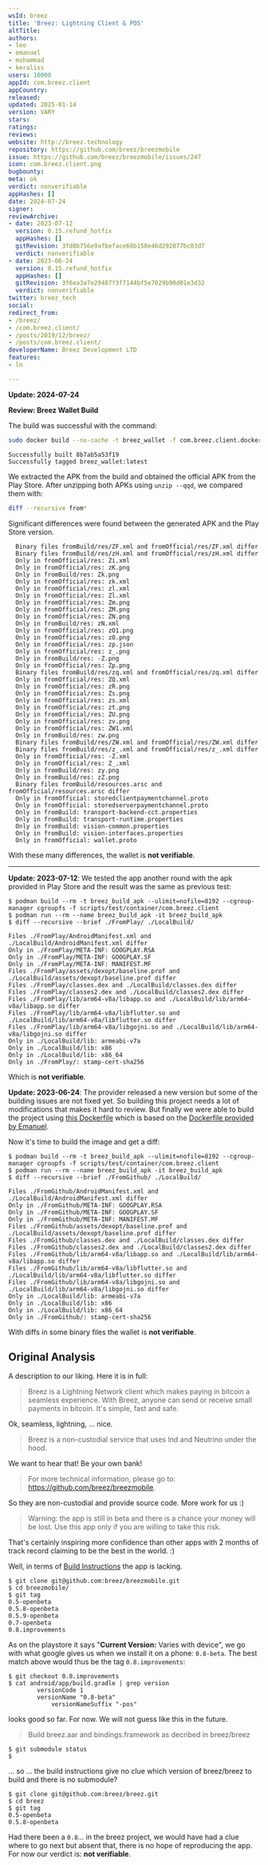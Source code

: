 ```yaml
---
wsId: breez
title: 'Breez: Lightning Client & POS'
altTitle: 
authors:
- leo
- emanuel
- mohammad
- keraliss
users: 10000
appId: com.breez.client
appCountry: 
released: 
updated: 2025-01-14
version: VARY
stars: 
ratings: 
reviews: 
website: http://breez.technology
repository: https://github.com/breez/breezmobile
issue: https://github.com/breez/breezmobile/issues/247
icon: com.breez.client.png
bugbounty: 
meta: ok
verdict: nonverifiable
appHashes: []
date: 2024-07-24
signer: 
reviewArchive:
- date: 2023-07-12
  version: 0.15.refund_hotfix
  appHashes: []
  gitRevision: 3fd8b756e9afbeface68b158e46d292877bc03d7
  verdict: nonverifiable
- date: 2023-06-24
  version: 0.15.refund_hotfix
  appHashes: []
  gitRevision: 3f6ea3a7e29487f3f7144bf5e7029b90d01e3d32
  verdict: nonverifiable
twitter: breez_tech
social: 
redirect_from:
- /breez/
- /com.breez.client/
- /posts/2019/12/breez/
- /posts/com.breez.client/
developerName: Breez Development LTD
features:
- ln

---
```


**Update: 2024-07-24** 

**Review: Breez Wallet Build**

The build was successful with the command:

```bash
sudo docker build --no-cache -t breez_wallet -f com.breez.client.dockerfile .
```

```
Successfully built 8b7ab5a53f19
Successfully tagged breez_wallet:latest
```

We extracted the APK from the build and obtained the official APK from the Play Store. After unzipping both APKs using `unzip --qqd`, we compared them with:

```bash
diff --recursive from*
```

Significant differences were found between the generated APK and the Play Store version.

```plaintext
  Binary files fromBuild/res/ZF.xml and fromOfficial/res/ZF.xml differ
  Binary files fromBuild/res/zH.xml and fromOfficial/res/zH.xml differ
  Only in fromOfficial/res: Zi.xml
  Only in fromOfficial/res: zK.png
  Only in fromBuild/res: Zk.png
  Only in fromOfficial/res: zk.xml
  Only in fromOfficial/res: zl.xml
  Only in fromOfficial/res: Zl.xml
  Only in fromOfficial/res: Zm.png
  Only in fromOfficial/res: ZM.png
  Only in fromOfficial/res: ZN.png
  Only in fromBuild/res: zN.xml
  Only in fromOfficial/res: zO1.png
  Only in fromOfficial/res: zO.png
  Only in fromOfficial/res: zp.json
  Only in fromOfficial/res: z_.png
  Only in fromBuild/res: -Z.png
  Only in fromOfficial/res: Zp.png
  Binary files fromBuild/res/zq.xml and fromOfficial/res/zq.xml differ
  Only in fromOfficial/res: ZQ.xml
  Only in fromOfficial/res: zR.png
  Only in fromOfficial/res: Zs.png
  Only in fromOfficial/res: zs.xml
  Only in fromOfficial/res: zt.png
  Only in fromOfficial/res: ZU.png
  Only in fromOfficial/res: zv.png
  Only in fromOfficial/res: ZW1.xml
  Only in fromBuild/res: zw.png
  Binary files fromBuild/res/ZW.xml and fromOfficial/res/ZW.xml differ
  Binary files fromBuild/res/z_.xml and fromOfficial/res/z_.xml differ
  Only in fromOfficial/res: -Z.xml
  Only in fromOfficial/res: Z_.xml
  Only in fromBuild/res: zy.png
  Only in fromBuild/res: zZ.png
  Binary files fromBuild/resources.arsc and fromOfficial/resources.arsc differ
  Only in fromOfficial: storedclientpaymentchannel.proto
  Only in fromOfficial: storedserverpaymentchannel.proto
  Only in fromBuild: transport-backend-cct.properties
  Only in fromBuild: transport-runtime.properties
  Only in fromBuild: vision-common.properties
  Only in fromBuild: vision-interfaces.properties
  Only in fromOfficial: wallet.proto
```

With these many differences, the wallet is **not verifiable**.


---

**Update: 2023-07-12**: We tested the app another round with the apk provided in Play Store and
the result was the same as previous test:

```
$ podman build --rm -t breez_build_apk --ulimit=nofile=8192 --cgroup-manager cgroupfs -f scripts/test/container/com.breez.client
$ podman run --rm --name breez_build_apk -it breez_build_apk
$ diff --recursive --brief ./FromPlay/ ./LocalBuild/

Files ./FromPlay/AndroidManifest.xml and ./LocalBuild/AndroidManifest.xml differ
Only in ./FromPlay/META-INF: GOOGPLAY.RSA
Only in ./FromPlay/META-INF: GOOGPLAY.SF
Only in ./FromPlay/META-INF: MANIFEST.MF
Files ./FromPlay/assets/dexopt/baseline.prof and ./LocalBuild/assets/dexopt/baseline.prof differ
Files ./FromPlay/classes.dex and ./LocalBuild/classes.dex differ
Files ./FromPlay/classes2.dex and ./LocalBuild/classes2.dex differ
Files ./FromPlay/lib/arm64-v8a/libapp.so and ./LocalBuild/lib/arm64-v8a/libapp.so differ
Files ./FromPlay/lib/arm64-v8a/libflutter.so and ./LocalBuild/lib/arm64-v8a/libflutter.so differ
Files ./FromPlay/lib/arm64-v8a/libgojni.so and ./LocalBuild/lib/arm64-v8a/libgojni.so differ
Only in ./LocalBuild/lib: armeabi-v7a
Only in ./LocalBuild/lib: x86
Only in ./LocalBuild/lib: x86_64
Only in ./FromPlay/: stamp-cert-sha256
```

Which is **not verifiable**.

**Update: 2023-06-24**: The provider released a new version but some of the building issues are not fixed yet.
So building this project needs a lot of modifications that makes it hard to review. But finally we were able to
build the project using
[this Dockerfile](https://gitlab.com/walletscrutiny/walletScrutinyCom/-/blob/master/scripts/test/container/com.breez.client)
which is based on the
[Dockerfile provided by Emanuel](https://github.com/breez/breezmobile/issues/247#issuecomment-1207317752).

Now it's time to build the image and get a diff:

```
$ podman build --rm -t breez_build_apk --ulimit=nofile=8192 --cgroup-manager cgroupfs -f scripts/test/container/com.breez.client
$ podman run --rm --name breez_build_apk -it breez_build_apk
$ diff --recursive --brief ./FromGithub/ ./LocalBuild/

Files ./FromGithub/AndroidManifest.xml and ./LocalBuild/AndroidManifest.xml differ
Only in ./FromGithub/META-INF: GOOGPLAY.RSA
Only in ./FromGithub/META-INF: GOOGPLAY.SF
Only in ./FromGithub/META-INF: MANIFEST.MF
Files ./FromGithub/assets/dexopt/baseline.prof and ./LocalBuild/assets/dexopt/baseline.prof differ
Files ./FromGithub/classes.dex and ./LocalBuild/classes.dex differ
Files ./FromGithub/classes2.dex and ./LocalBuild/classes2.dex differ
Files ./FromGithub/lib/arm64-v8a/libapp.so and ./LocalBuild/lib/arm64-v8a/libapp.so differ
Files ./FromGithub/lib/arm64-v8a/libflutter.so and ./LocalBuild/lib/arm64-v8a/libflutter.so differ
Files ./FromGithub/lib/arm64-v8a/libgojni.so and ./LocalBuild/lib/arm64-v8a/libgojni.so differ
Only in ./LocalBuild/lib: armeabi-v7a
Only in ./LocalBuild/lib: x86
Only in ./LocalBuild/lib: x86_64
Only in ./FromGithub/: stamp-cert-sha256
```

With diffs in some binary files the wallet is **not verifiable**.

## Original Analysis

A description to our liking. Here it is in full:

> Breez is a Lightning Network client which makes paying in bitcoin a seamless
  experience. With Breez, anyone can send or receive small payments in bitcoin.
  It's simple, fast and safe.

Ok, seamless, lightning, ... nice.

> Breez is a non-custodial service that uses lnd and Neutrino under the hood.

We want to hear that! Be your own bank!

> For more technical information, please go to: https://github.com/breez/breezmobile.

So they are non-custodial and provide source code. More work for us :)

> Warning: the app is still in beta and there is a chance your money will be
> lost. Use this app only if you are willing to take this risk.

That's certainly inspiring more confidence than other apps with 2 months of
track record claiming to be the best in the world. :)

Well, in terms of [Build Instructions](https://github.com/breez/breezmobile#build)
the app is lacking.

```
$ git clone git@github.com:breez/breezmobile.git
$ cd breezmobile/
$ git tag
0.5-openbeta
0.5.8-openbeta
0.5.9-openbeta
0.7-openbeta
0.8.improvements
```

As on the playstore it says "**Current Version:** Varies with device", we go with
what google gives us when we install it on a phone: `0.8-beta`. The best match above would thus be the tag
`0.8.improvements`:

```
$ git checkout 0.8.improvements
$ cat android/app/build.gradle | grep version
        versionCode 1
        versionName "0.8-beta"
            versionNameSuffix "-pos"
```

looks good so far. For now. We will not guess like this in the future.

> Build breez.aar and bindings.framework as decribed in breez/breez

```
$ git submodule status
$
```

... so ... the build instructions give no clue which version of breez/breez to
build and there is no submodule?

```
$ git clone git@github.com:breez/breez.git
$ cd breez
$ git tag
0.5-openbeta
0.5.8-openbeta
```

Had there been a `0.8`... in the breez project, we would have had a clue
where to go next but absent that, there is no hope of reproducing the app. For
now our verdict is: **not verifiable**.
